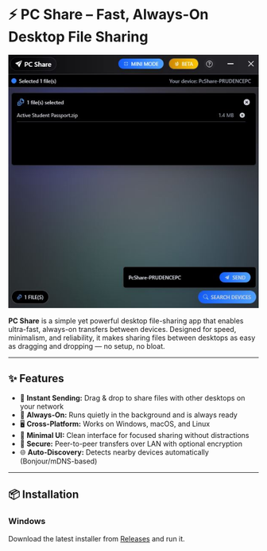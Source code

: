 # ⚡ PC Share – Fast, Always-On Desktop File Sharing

![Logo](images/PCshare2.JPG)

**PC Share** is a simple yet powerful desktop file-sharing app that enables ultra-fast, always-on transfers between devices. Designed for speed, minimalism, and reliability, it makes sharing files between desktops as easy as dragging and dropping — no setup, no bloat.

---

## ✨ Features

- 🚀 **Instant Sending:** Drag & drop to share files with other desktops on your network
- 📡 **Always-On:** Runs quietly in the background and is always ready
- 🖥️ **Cross-Platform:** Works on Windows, macOS, and Linux
- 🎯 **Minimal UI:** Clean interface for focused sharing without distractions
- 🔐 **Secure:** Peer-to-peer transfers over LAN with optional encryption
- 🌐 **Auto-Discovery:** Detects nearby devices automatically (Bonjour/mDNS-based)

---

## 📦 Installation

### Windows

Download the latest installer from [Releases](https://github.com/your-username/blinknet/releases) and run it.

